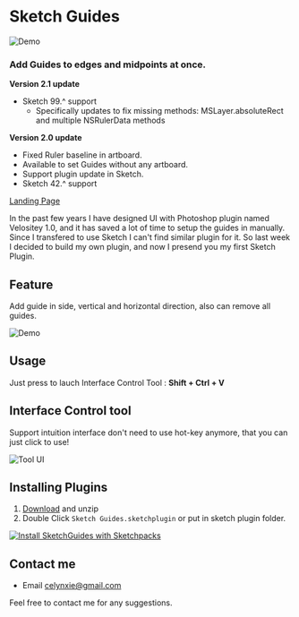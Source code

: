 # Sketch Guides

![Demo](https://celynxie.com/lib/image/sources/sketchguides/gitavatar.png)

### Add Guides to edges and midpoints at once.

**Version 2.1 update**
- Sketch 99.^ support
    - Specifically updates to fix missing methods: MSLayer.absoluteRect and multiple NSRulerData methods

**Version 2.0 update**
- Fixed Ruler baseline in artboard.
- Available to set Guides without any artboard.
- Support plugin update in Sketch.
- Sketch 42.^ support


[Landing Page](https://celynxie.com/sources/sketchguides.html)

In the past few years I have designed UI with Photoshop plugin named Velositey 1.0, and it has saved a lot of time to setup the guides in manually. Since I transfered to use Sketch I can't find similar plugin for it. So last week I decided to build my own plugin, and now I presend you my first Sketch Plugin.


## Feature
Add guide in side, vertical and horizontal direction,
also can remove all guides.

![Demo](https://celynxie.com/lib/image/sources/sketchguides/screen.png)


## Usage
Just press to lauch Interface Control Tool :
**Shift + Ctrl + V**


## Interface Control tool
Support intuition interface don't need to use hot-key anymore, that you can just click to use!

![Tool UI](https://celynxie.com/lib/image/sources/sketchguides/ControlTool_UI.png)


## Installing Plugins
1. [Download](https://github.com/luvmex/Sketch-Guides/archive/master.zip) and unzip
2. Double Click `Sketch Guides.sketchplugin` or put in sketch plugin folder.

[![Install SketchGuides with Sketchpacks](http://sketchpacks-com.s3.amazonaws.com/assets/badges/sketchpacks-badge-install.png "Install SketchGuides with Sketchpacks")](https://sketchpacks.com/luvmex/Sketch-Guides/install)


## Contact me
* Email <celynxie@gmail.com>

Feel free to contact me for any suggestions.
